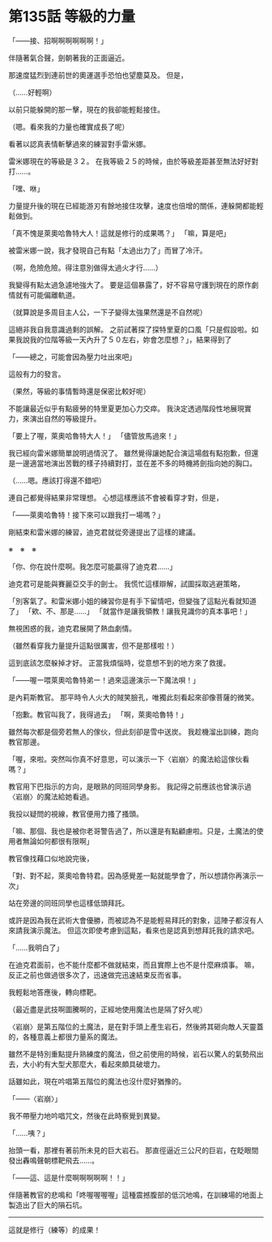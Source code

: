 # 第135話 等級的力量

「――接、招啊啊啊啊啊啊！」

伴隨著氣合聲，劍朝著我的正面逼近。

那速度猛烈到連前世的奧運選手恐怕也望塵莫及。
但是，

（……好輕啊）

以前只能躲開的那一擊，現在的我卻能輕鬆接住。

（嗯。看來我的力量也確實成長了呢）

看著以認真表情斬擊過來的練習對手雷米娜。

雷米娜現在的等級是３２。
在我等級２５的時候，由於等級差距甚至無法好好對打……。

「嘿、咻」

力量提升後的現在已經能游刃有餘地接住攻擊，速度也倍增的關係，連躲開都能輕鬆做到。

「真不愧是萊奧哈魯特大人！這就是修行的成果嗎？」
「嘛，算是吧」

被雷米娜一說，我才發現自己有點「太過出力了」而冒了冷汗。

（啊，危險危險。得注意別做得太過火才行……）

我變得有點太過急遽地強大了。
要是這個暴露了，好不容易守護到現在的原作劇情就有可能偏離軌道。

（就算說是多周目主人公，一下子變得太強果然還是不自然呢）

這絕非我自我意識過剩的誤解。
之前試著探了探特里夏的口風「只是假設啦。如果我說我的位階等級一天內升了５０左右，妳會怎麼想？」，結果得到了

「――總之，可能會因為壓力吐出來吧」

這般有力的發言。

（果然，等級的事情暫時還是保密比較好呢）

不能讓最近似乎有點疲勞的特里夏更加心力交瘁。
我決定透過階段性地展現實力，來演出自然的等級提升。

「要上了喔，萊奧哈魯特大人！」
「儘管放馬過來！」

我已經向雷米娜簡單說明過情況了。
雖然覺得讓她配合演這場戲有點抱歉，但還是一邊適當地演出苦戰的樣子持續對打，並在差不多的時機將劍指向她的胸口。

（……嗯。應該打得還不錯吧）

連自己都覺得結果非常理想。
心想這樣應該不會被看穿才對，但是，

「――萊奧哈魯特！接下來可以跟我打一場嗎？」

剛結束和雷米娜的練習，迪克君就從旁邊提出了這樣的建議。

※　※　※

「你、你在說什麼啊。我怎麼可能贏得了迪克君……」

迪克君可是能與賽麗亞交手的劍士。
我慌忙這樣辯解，試圖採取逃避策略，

「別客氣了。和雷米娜小姐的練習你是有手下留情吧，但變強了這點光看就知道了」
「欸、不、那是……」
「就當作是讓我領教！讓我見識你的真本事吧！」

無視困惑的我，迪克君展開了熱血劇情。

（雖然看穿我力量提升這點很厲害，但不是那樣啦！）

這到底該怎麼躲掉才好。
正當我煩惱時，從意想不到的地方來了救援。

「――喔ー喂萊奧哈魯特弟ー！過來這邊演示一下魔法唄！」

是內莉斯教官。
那平時令人火大的賊笑臉孔，唯獨此刻看起來卻像菩薩的微笑。

「抱歉。教官叫我了，我得過去」
「啊，萊奧哈魯特！」

雖然每次都是個旁若無人的傢伙，但此刻卻是雪中送炭。
我趁機溜出訓練，跑向教官那邊。

「喔，來啦。突然叫你真不好意思，可以演示一下〈岩崩〉的魔法給這傢伙看嗎？」

教官用下巴指示的方向，是眼熟的同班同學身影。
我記得之前應該也曾演示過〈岩崩〉的魔法給她看過。

我投以疑問的視線，教官便用力搔了搔頭。

「嘛、那個、我也是被你老哥警告過了，所以還是有點顧慮啦。只是，土魔法的使用者無論如何都很有限啊」

教官像找藉口似地說完後，

「對、對不起，萊奧哈魯特君。因為感覺差一點就能學會了，所以想請你再演示一次」

站在旁邊的同班同學也這樣低頭拜託。

或許是因為我在武術大會優勝，而被認為不是能輕易拜託的對象，這陣子都沒有人來請我演示魔法。
但這次即使考慮到這點，看來也是認真到想拜託我的請求吧。

「……我明白了」

在迪克君面前，也不能什麼都不做就結束，而且實際上也不是什麼麻煩事。
嘛，反正之前也做過很多次了，迅速做完迅速結束反而省事。

我輕鬆地答應後，轉向標靶。

（最近盡是武技啊圖騰啊的，正經地使用魔法也是隔了好久呢）

〈岩崩〉是第五階位的土魔法，是在對手頭上產生岩石，然後將其砸向敵人天靈蓋的，各種意義上都很力量系的魔法。

雖然不是特別重點提升熟練度的魔法，但之前使用的時候，岩石以驚人的氣勢飛出去，大小約有大型犬那麼大，看起來頗具破壞力。

話雖如此，現在吟唱第五階位的魔法也沒什麼好猶豫的。

「――〈岩崩〉」

我不帶壓力地吟唱咒文，然後在此時察覺到異變。

「……咦？」

抬頭一看，那裡有著前所未見的巨大岩石。
那直徑逼近三公尺的巨岩，在眨眼間發出轟鳴聲朝標靶飛去……。

「――這、這是什麼啊啊啊啊啊！！」

伴隨著教官的悲鳴和「咚喔喔喔喔」這種震撼腹部的低沉地鳴，在訓練場的地面上製造出了巨大的隕石坑。

---

這就是修行（練等）的成果！